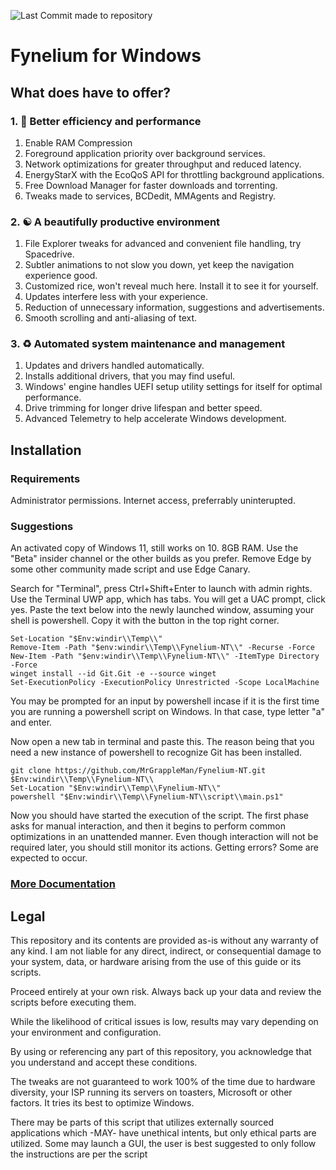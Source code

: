 ![Last Commit made to repository](https://img.shields.io/github/last-commit/MrGrappleMan/Fynelium-NT?style=for-the-badge)

# Fynelium for Windows

## What does have to offer?

### 1. 🚀 Better efficiency and performance

1. Enable RAM Compression
2. Foreground application priority over background services.
3. Network optimizations for greater throughput and reduced latency.
4. EnergyStarX with the EcoQoS API for throttling background applications.
5. Free Download Manager for faster downloads and torrenting.
6. Tweaks made to services, BCDedit, MMAgents and Registry.

### 2. ☯️ A beautifully productive environment

1. File Explorer tweaks for advanced and convenient file handling, try Spacedrive.
2. Subtler animations to not slow you down, yet keep the navigation experience good.
3. Customized rice, won't reveal much here. Install it to see it for yourself.
4. Updates interfere less with your experience.
5. Reduction of unnecessary information, suggestions and advertisements.
6. Smooth scrolling and anti-aliasing of text.

### 3. ♻️ Automated system maintenance and management

1. Updates and drivers handled automatically.
2. Installs additional drivers, that you may find useful.
3. Windows' engine handles UEFI setup utility settings for itself for optimal performance.
4. Drive trimming for longer drive lifespan and better speed.
5. Advanced Telemetry to help accelerate Windows development.

## Installation
### Requirements
Administrator permissions.
Internet access, preferrably uninterupted.

### Suggestions
An activated copy of Windows 11, still works on 10.
8GB RAM.
Use the "Beta" insider channel or the other builds as you prefer.
Remove Edge by some other community made script and use Edge Canary.

Search for "Terminal", press Ctrl+Shift+Enter to launch with admin rights. Use the Terminal UWP app, which has tabs.
You will get a UAC prompt, click yes.
Paste the text below into the newly launched window, assuming your shell is powershell. Copy it with the button in the top right corner.

```
Set-Location "$Env:windir\\Temp\\"
Remove-Item -Path "$env:windir\\Temp\\Fynelium-NT\\" -Recurse -Force
New-Item -Path "$env:windir\\Temp\\Fynelium-NT\\" -ItemType Directory -Force
winget install --id Git.Git -e --source winget
Set-ExecutionPolicy -ExecutionPolicy Unrestricted -Scope LocalMachine

```
You may be prompted for an input by powershell incase if it is the first time you are running a powershell script on Windows.
In that case, type letter "a" and enter.

Now open a new tab in terminal and paste this. The reason being that you need a new instance of powershell to recognize Git has been installed.

```
git clone https://github.com/MrGrappleMan/Fynelium-NT.git $Env:windir\\Temp\\Fynelium-NT\\
Set-Location "$Env:windir\\Temp\\Fynelium-NT\\"
powershell "$Env:windir\\Temp\\Fynelium-NT\\script\\main.ps1"

```
Now you should have started the execution of the script.
The first phase asks for manual interaction, and then it begins to perform common optimizations in an unattended manner.
Even though interaction will not be required later, you should still monitor its actions. Getting errors? Some are expected to occur.

### [More Documentation](https://www.notion.so/Windows-27642d161cf980b395c2fbbd1d1f70ae?source=copy_link)

## Legal

This repository and its contents are provided as-is without any warranty of any kind.
I am not liable for any direct, indirect, or consequential damage to your system, data, or hardware arising from the use of this guide or its scripts.

Proceed entirely at your own risk. Always back up your data and review the scripts before executing them.

While the likelihood of critical issues is low, results may vary depending on your environment and configuration.

By using or referencing any part of this repository, you acknowledge that you understand and accept these conditions.

The tweaks are not guaranteed to work 100% of the time due to hardware diversity, your ISP running its servers on toasters, Microsoft or other factors.
It tries its best to optimize Windows.

There may be parts of this script that utilizes externally sourced applications which -MAY- have unethical intents, but only ethical parts are utilized.
Some may launch a GUI, the user is best suggested to only follow the instructions are per the script
